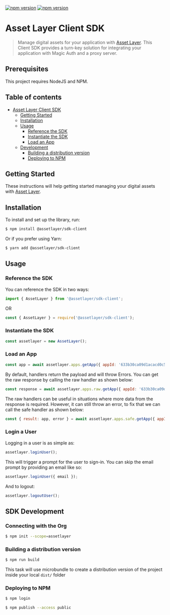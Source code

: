 [![npm version](https://badge.fury.io/js/isomorphic-unfetch.svg)](https://badge.fury.io/js/isomorphic-unfetch)
[![npm version](https://badge.fury.io/js/magic-sdk.svg)](https://badge.fury.io/js/magic-sdk)

# Asset Layer Client SDK

> Manage digital assets for your application with [Asset Layer](https://www.assetlayer.com). This Client SDK provides a turn-key solution for integrating your application with Magic Auth and a proxy server.

## Prerequisites

This project requires NodeJS and NPM.

## Table of contents

- [Asset Layer Client SDK](#asset-layer-client-sdk)
  - [Getting Started](#getting-started)
  - [Installation](#installation)
  - [Usage](#usage)
    - [Reference the SDK](#reference-the-sdk)
    - [Instantiate the SDK](#instantiate-the-sdk)
    - [Load an App](#load-an-app)
  - [Development](#development)
    - [Building a distribution version](#building-a-distribution-version)
    - [Deploying to NPM](#deploying-to-npm)

## Getting Started

These instructions will help getting started managing your digital assets with [Asset Layer](https://www.assetlayer.com).

## Installation

To install and set up the library, run:

```sh
$ npm install @assetlayer/sdk-client
```

Or if you prefer using Yarn:

```sh
$ yarn add @assetlayer/sdk-client
```

## Usage

### Reference the SDK

You can reference the SDK in two ways:

```js
import { AssetLayer } from '@assetlayer/sdk-client';
```

OR

```js
const { AssetLayer } = require('@assetlayer/sdk-client');
```

### Instantiate the SDK

```js
const assetlayer = new AssetLayer();
```

### Load an App

```js
const app = await assetlayer.apps.getApp({ appId: '633b30ca09d1acacd0c50df4' });
```

By default, handlers return the payload and will throw Errors.
You can get the raw response by calling the raw handler as shown below:

```js
const response = await assetlayer.apps.raw.getApp({ appId: '633b30ca09d1acacd0c50df4' });
```

The raw handlers can be useful in situations where more data from the response is required.
However, it can still throw an error, to fix that we can call the safe handler as shown below:

```js
const { result: app, error } = await assetlayer.apps.safe.getApp({ appId: '633b30ca09d1acacd0c50df4' });
```

### Login a User

Logging in a user is as simple as:

```js
assetlayer.loginUser();
```

This will trigger a prompt for the user to sign-in. 
You can skip the email prompt by providing an email like so:

```js
assetlayer.loginUser({ email });
```

And to logout:

```js
assetlayer.logoutUser();
```

## SDK Development

### Connecting with the Org

```sh
$ npm init --scope=assetlayer
```

### Building a distribution version

```sh
$ npm run build
```

This task will use microbundle to create a distribution version of the project
inside your local `dist/` folder

### Deploying to NPM

```sh
$ npm login

$ npm publish --access public
```
